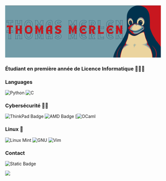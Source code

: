![](https://raw.githubusercontent.com/thomas-merlen/thomas-merlen/master/banner_github.png)

### Étudiant en première année de Licence Informatique 🧑🏼‍💼

### Languages

![Python](https://img.shields.io/badge/-Python-000?&logo=Python&color=729ca8)
![C](https://img.shields.io/badge/-C-000?&logo=C&color=729ca8)

### Cybersécurité 👨‍💻
![ThinkPad Badge](https://img.shields.io/badge/ThinkPad-EE2624?logo=thinkpad&logoColor=red&style=flat&color=729ca8)
![AMD Badge](https://img.shields.io/badge/AMD-ED1C24?logo=amd&logoColor=red&style=flat&color=729ca8)
[![OCaml](https://img.shields.io/badge/OCaml-EC6813?logo=ocaml&logoColor=fff&color=729ca8)

### Linux 🐧

![Linux Mint](https://img.shields.io/badge/-Linux_Mint-000?&logo=linuxmint&color=729ca8)
![GNU](https://img.shields.io/badge/-GNU-000?&logo=GNU&color=729ca8&logoColor=a42e2b)
![Vim](https://img.shields.io/badge/-Vim-000?&logo=Vim&color=729ca8&logoColor=019733)

### Contact 

![Static Badge](https://img.shields.io/badge/%F0%9F%93%A9_-thomas.merlen%40outlook.com-729ca8)

<img height="137px" src="https://github-readme-stats.vercel.app/api/top-langs/?username=thomas-merlen&hide=html&hide_title=true&hide_border=true&layout=compact&langs_count=6&exclude_repo=comp426&text_color=000&icon_color=fff&bg_color=729ca8&theme=graywhite" />
